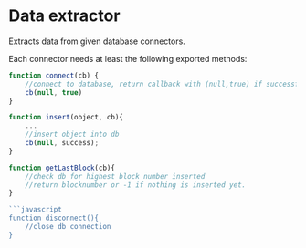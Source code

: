 # Data extractor

Extracts data from given database connectors.

Each connector needs at least the following exported methods:

```javascript
function connect(cb) {
	//connect to database, return callback with (null,true) if successful
	cb(null, true)
}
```

```javascript
function insert(object, cb){
    ...
    //insert object into db
    cb(null, success);
}
```

```javascript
function getLastBlock(cb){
    //check db for highest block number inserted
    //return blocknumber or -1 if nothing is inserted yet.
}

```javascript
function disconnect(){
    //close db connection
}
```